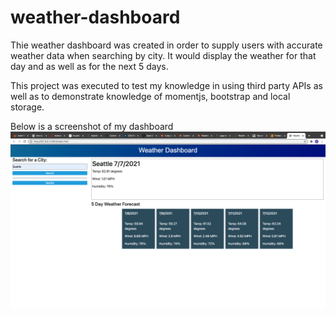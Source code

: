 # weather-dashboard

Thie weather dashboard was created in order to supply users with accurate weather data when searching by city.
It would display the weather for that day and as well as for the next 5 days.

This project was executed to test my knowledge in using third party APIs as well as to demonstrate knowledge of momentjs, bootstrap and local storage.

Below is a screenshot of my dashboard
![Weather Dahboard Screenshot](./assets/weather-dashboard.png)

